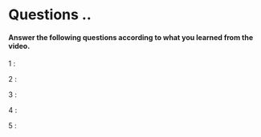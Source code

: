 # Questions ..

#### Answer the following questions according to what you learned from the video.

1 :

2 :

3 :

4 :

5 :
